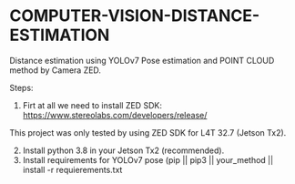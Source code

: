 # COMPUTER-VISION-DISTANCE-ESTIMATION
Distance estimation using YOLOv7 Pose estimation and POINT CLOUD method by Camera ZED.

Steps:

1. Firt at all we need to install ZED SDK:
https://www.stereolabs.com/developers/release/

This project was only tested by using ZED SDK for L4T 32.7 (Jetson Tx2). 

2. Install python 3.8 in your Jetson Tx2 (recommended).
3. Install requirements for YOLOv7 pose (pip || pip3 || your_method || install -r requierements.txt
